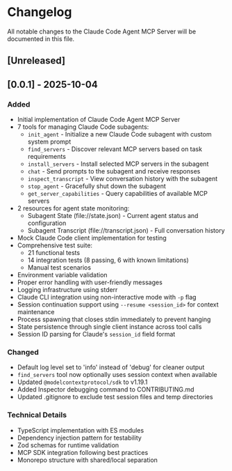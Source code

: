 # Changelog

All notable changes to the Claude Code Agent MCP Server will be documented in this file.

## [Unreleased]

## [0.0.1] - 2025-10-04

### Added

- Initial implementation of Claude Code Agent MCP Server
- 7 tools for managing Claude Code subagents:
  - `init_agent` - Initialize a new Claude Code subagent with custom system prompt
  - `find_servers` - Discover relevant MCP servers based on task requirements
  - `install_servers` - Install selected MCP servers in the subagent
  - `chat` - Send prompts to the subagent and receive responses
  - `inspect_transcript` - View conversation history with the subagent
  - `stop_agent` - Gracefully shut down the subagent
  - `get_server_capabilities` - Query capabilities of available MCP servers
- 2 resources for agent state monitoring:
  - Subagent State (file://state.json) - Current agent status and configuration
  - Subagent Transcript (file://transcript.json) - Full conversation history
- Mock Claude Code client implementation for testing
- Comprehensive test suite:
  - 21 functional tests
  - 14 integration tests (8 passing, 6 with known limitations)
  - Manual test scenarios
- Environment variable validation
- Proper error handling with user-friendly messages
- Logging infrastructure using stderr
- Claude CLI integration using non-interactive mode with `-p` flag
- Session continuation support using `--resume <session_id>` for context maintenance
- Process spawning that closes stdin immediately to prevent hanging
- State persistence through single client instance across tool calls
- Session ID parsing for Claude's `session_id` field format

### Changed

- Default log level set to 'info' instead of 'debug' for cleaner output
- `find_servers` tool now optionally uses session context when available
- Updated `@modelcontextprotocol/sdk` to v1.19.1
- Added Inspector debugging command to CONTRIBUTING.md
- Updated .gitignore to exclude test session files and temp directories

### Technical Details

- TypeScript implementation with ES modules
- Dependency injection pattern for testability
- Zod schemas for runtime validation
- MCP SDK integration following best practices
- Monorepo structure with shared/local separation
